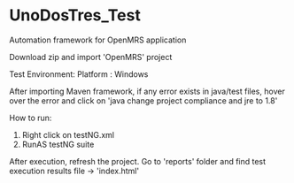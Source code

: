 # UnoDosTres_Test
Automation framework for OpenMRS application

Download zip and import 'OpenMRS' project

Test Environment:
Platform : Windows

After importing Maven framework, if any error exists in java/test files, hover over the error and click on 'java change project compliance and jre to 1.8'

How to run:
1. Right click on testNG.xml
2. RunAS testNG suite

After execution, refresh the project. Go to 'reports' folder and find test execution results file -> 'index.html'

